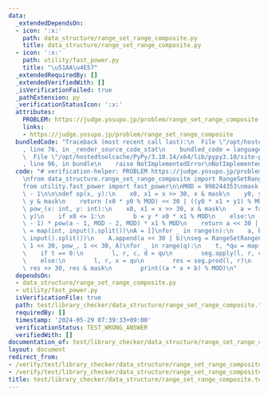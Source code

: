 ```yaml
---
data:
  _extendedDependsOn:
  - icon: ':x:'
    path: data_structure/range_set_range_composite.py
    title: data_structure/range_set_range_composite.py
  - icon: ':x:'
    path: utility/fast_power.py
    title: "\u51AA\u4E57"
  _extendedRequiredBy: []
  _extendedVerifiedWith: []
  _isVerificationFailed: true
  _pathExtension: py
  _verificationStatusIcon: ':x:'
  attributes:
    PROBLEM: https://judge.yosupo.jp/problem/range_set_range_composite
    links:
    - https://judge.yosupo.jp/problem/range_set_range_composite
  bundledCode: "Traceback (most recent call last):\n  File \"/opt/hostedtoolcache/PyPy/3.10.14/x64/lib/pypy3.10/site-packages/onlinejudge_verify/documentation/build.py\"\
    , line 76, in _render_source_code_stat\n    bundled_code = language.bundle(\n\
    \  File \"/opt/hostedtoolcache/PyPy/3.10.14/x64/lib/pypy3.10/site-packages/onlinejudge_verify/languages/python.py\"\
    , line 96, in bundle\n    raise NotImplementedError\nNotImplementedError\n"
  code: "# verification-helper: PROBLEM https://judge.yosupo.jp/problem/range_set_range_composite\n\
    \nfrom data_structure.range_set_range_composite import RangeSetRangeComposite\n\
    from utility.fast_power import fast_power\n\nMOD = 998244353\nmask = (1 << 30)\
    \ - 1\n\n\ndef op(x, y):\n    x0, x1 = x >> 30, x & mask\n    y0, y1 = y >> 30,\
    \ y & mask\n    return (x0 * y0 % MOD) << 30 | ((y0 * x1 + y1) % MOD)\n\n\ndef\
    \ pow_(x: int, y: int):\n    x0, x1 = x >> 30, x & mask\n    a = fast_power(x0,\
    \ y)\n    if x0 <= 1:\n        b = y * x0 * x1 % MOD\n    else:\n        b = (a\
    \ - 1) * pow(a - 1, MOD - 2, MOD) * x1 % MOD\n    return a << 30 | b\n\n\nn, q\
    \ = map(int, input().split())\nA = []\nfor _ in range(n):\n    a, b = map(int,\
    \ input().split())\n    A.append(a << 30 | b)\nseg = RangeSetRangeComposite(op,\
    \ 1 << 30, pow_, 1 << 30, A)\nfor _ in range(q):\n    t, *qu = map(int, input().split())\n\
    \    if t == 0:\n        l, r, c, d = qu\n        seg.apply(l, r, c << 30 | d)\n\
    \    else:\n        l, r, x = qu\n        res = seg.prod(l, r)\n        a, b =\
    \ res >> 30, res & mask\n        print((a * x + b) % MOD)\n"
  dependsOn:
  - data_structure/range_set_range_composite.py
  - utility/fast_power.py
  isVerificationFile: true
  path: test/library_checker/data_structure/range_set_range_composite.test.py
  requiredBy: []
  timestamp: '2024-05-29 07:39:33+09:00'
  verificationStatus: TEST_WRONG_ANSWER
  verifiedWith: []
documentation_of: test/library_checker/data_structure/range_set_range_composite.test.py
layout: document
redirect_from:
- /verify/test/library_checker/data_structure/range_set_range_composite.test.py
- /verify/test/library_checker/data_structure/range_set_range_composite.test.py.html
title: test/library_checker/data_structure/range_set_range_composite.test.py
---
```


